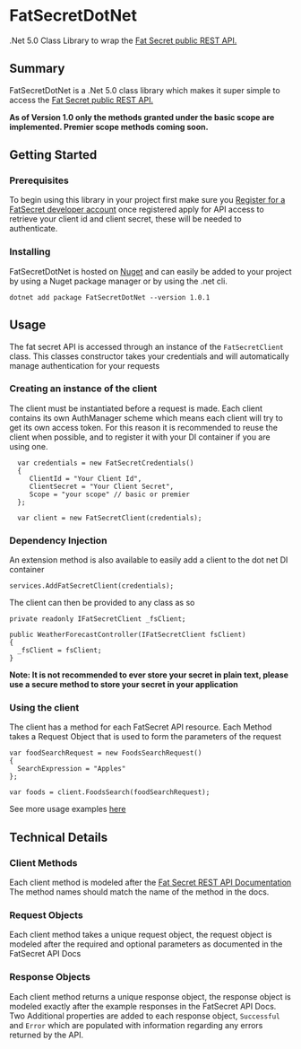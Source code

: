 # FatSecretDotNet
.Net 5.0 Class Library to wrap the [Fat Secret public REST API.](https://platform.fatsecret.com/api/Default.aspx?screen=rapiref2)



## Summary
FatSecretDotNet is a .Net 5.0 class library which makes it super simple to access the [Fat Secret public REST API.](https://platform.fatsecret.com/api/Default.aspx?screen=rapiref2)

**As of Version 1.0 only the methods granted under the basic scope are implemented. Premier scope methods coming soon.**

## Getting Started

### Prerequisites
To begin using this library in your project first make sure you [Register for a FatSecret developer account](https://platform.fatsecret.com/api/Default.aspx?screen=r) once registered apply for API access to retrieve your client id and client secret, these will be needed to authenticate.

### Installing
FatSecretDotNet is hosted on [Nuget](https://www.nuget.org/packages/FatSecretDotNet/) and can easily be added to your project by using a Nuget package manager or by using the .net cli.

`dotnet add package FatSecretDotNet --version 1.0.1`

## Usage
The fat secret API is accessed through an instance of the `FatSecretClient` class. This classes constructor takes your credentials and will automatically manage authentication for your requests

### Creating an instance of the client
The client must be instantiated before a request is made. Each client contains its own AuthManager scheme which means each client will try to get its own access token. For this reason it is recommended to reuse the client when possible, and to register it with your DI container if you are using one.
```
  var credentials = new FatSecretCredentials()
  {
     ClientId = "Your Client Id",
     ClientSecret = "Your Client Secret",
     Scope = "your scope" // basic or premier
  };

  var client = new FatSecretClient(credentials);
```

### Dependency Injection
An extension method is also available to easily add a client to the dot net DI container
```
services.AddFatSecretClient(credentials);
```
The client can then be provided to any class as so
```
private readonly IFatSecretClient _fsClient;

public WeatherForecastController(IFatSecretClient fsClient)
{
  _fsClient = fsClient;
}
```

**Note: It is not recommended to ever store your secret in plain text, please use a secure method to store your secret in your application**

### Using the client
The client has a method for each FatSecret API resource. Each Method takes a Request Object that is used to form the parameters of the request
```
var foodSearchRequest = new FoodsSearchRequest()
{
  SearchExpression = "Apples"
};

var foods = client.FoodsSearch(foodSearchRequest);
```

See more usage examples [here](docs/UsageExamples.md)

## Technical Details
### Client Methods
Each client method is modeled after the [Fat Secret REST API Documentation](https://platform.fatsecret.com/api/Default.aspx?screen=rapiref2) The method names should match the name of the method in the docs.

### Request Objects
Each client method takes a unique request object, the request object is modeled after the required and optional parameters as documented in the FatSecret API Docs

### Response Objects
Each client method returns a unique response object, the response object is modeled exactly after the example responses in the FatSecret API Docs. Two Additional properties are added to each response object, `Successful` and `Error` which are populated with information regarding any errors returned by the API.
